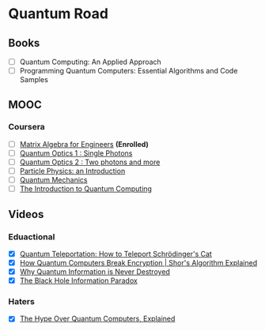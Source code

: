 # Quantum Road

## Books

- [ ] Quantum Computing: An Applied Approach
- [ ] Programming Quantum Computers: Essential Algorithms and Code Samples

## MOOC

### Coursera

- [ ] [Matrix Algebra for Engineers](https://www.coursera.org/learn/matrix-algebra-engineers) **(Enrolled)**
- [ ] [Quantum Optics 1 : Single Photons](https://www.coursera.org/learn/quantum-optics-single-photon)
- [ ] [Quantum Optics 2 : Two photons and more](https://www.coursera.org/learn/quantum-optics-two-photons)
- [ ] [Particle Physics: an Introduction](https://www.coursera.org/learn/particle-physics)
- [ ] [Quantum Mechanics](https://www.coursera.org/learn/quantum-mechanics)
- [ ] [The Introduction to Quantum Computing](https://www.coursera.org/learn/quantum-computing-algorithms)

## Videos

### Eduactional

- [x] [Quantum Teleportation: How to Teleport Schrödinger's Cat](https://www.youtube.com/watch?v=DxQK1WDYI_k)
- [x] [How Quantum Computers Break Encryption | Shor's Algorithm Explained](https://www.youtube.com/watch?v=lvTqbM5Dq4Q)
- [x] [Why Quantum Information is Never Destroyed](https://www.youtube.com/watch?v=HF-9Dy6iB_4)
- [x] [The Black Hole Information Paradox](https://www.youtube.com/watch?v=9XkHBmE-N34)

### Haters

- [x] [The Hype Over Quantum Computers, Explained](https://www.youtube.com/watch?v=u1XXjWr5frE)
